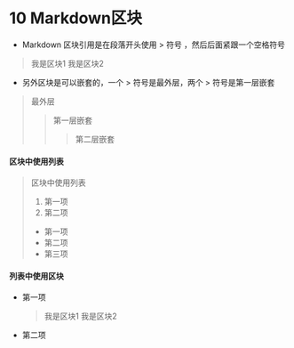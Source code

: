 # 10 Markdown区块
* Markdown 区块引用是在段落开头使用 > 符号 ，然后后面紧跟一个空格符号  
> 我是区块1
> 我是区块2
* 另外区块是可以嵌套的，一个 > 符号是最外层，两个 > 符号是第一层嵌套  
> 最外层
> > 第一层嵌套
> > > 第二层嵌套
#### 区块中使用列表
> 区块中使用列表
> 1. 第一项
> 2. 第二项
> + 第一项
> + 第二项
> + 第三项
#### 列表中使用区块
* 第一项
    > 我是区块1
    > 我是区块2
* 第二项
